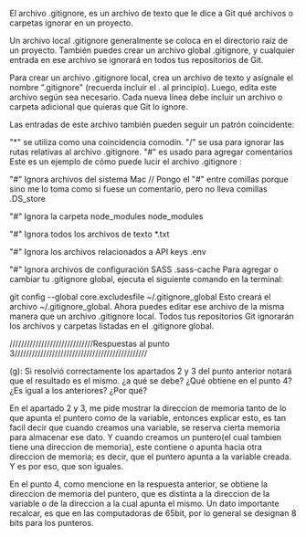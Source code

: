 El archivo .gitignore, es un archivo de texto que le dice a Git qué archivos o carpetas ignorar en un proyecto.

Un archivo local .gitignore generalmente se coloca en el directorio raíz de un proyecto. También puedes crear un archivo global .gitignore, y cualquier entrada en ese archivo se ignorará en todos tus repositorios de Git.

Para crear un archivo .gitignore local, crea un archivo de texto y asígnale el nombre ".gitignore" (recuerda incluir el . al principio). Luego, edita este archivo según sea necesario. Cada nueva línea debe incluir un archivo o carpeta adicional que quieras que Git lo ignore.

  Las entradas de este archivo también pueden seguir un patrón coincidente:

"*" se utiliza como una coincidencia comodín.
"/" se usa para ignorar las rutas relativas al archivo .gitignore.
"#" es usado para agregar comentarios
Este es un ejemplo de cómo puede lucir el archivo .gitignore :

"#" Ignora archivos del sistema Mac // Pongo el "#" entre comillas porque sino me lo toma como si fuese un comentario, pero no lleva comillas
.DS_store

"#" Ignora la carpeta node_modules
node_modules

"#" Ignora todos los archivos de texto
*.txt

"#" Ignora los archivos relacionados a API keys
.env

"#" Ignora archivos de configuración SASS
.sass-cache
Para agregar o cambiar tu .gitignore global, ejecuta el siguiente comando en la terminal:

git config --global core.excludesfile ~/.gitignore_global
Esto creará el archivo ~/.gitignore_global. Ahora puedes editar ese archivo de la misma manera que un archivo .gitignore local. Todos tus repositorios Git ignorarán los archivos y carpetas listadas en el .gitignore global.


/////////////////////////////Respuestas al punto 3//////////////////////////////////////////////

(g): Si resolvió correctamente los apartados 2 y 3 del punto anterior notará que el resultado es el mismo. ¿a qué se debe? ¿Qué obtiene en el punto 4? ¿Es igual a los anteriores? ¿Por qué?

En el apartado 2 y 3, me pide mostrar la direccion de memoria tanto de lo que apunta el puntero como de la variable, entonces explicar esto, es tan facil decir que cuando creamos una variable, se reserva cierta memoria para almacenar ese dato. Y cuando creamos un puntero(el cual tambien tiene una direccion de memoria), este contiene o apunta hacia otra direccion de memoria; es decir, que el puntero apunta a la variable creada. Y es por eso, que son iguales.

En el punto 4, como mencione en la respuesta anterior, se obtiene la direccion de memoria del puntero, que es distinta a la direccion de la variable o de la direccion a la cual apunta el mismo.
Un dato importante recalcar, es que en las computadoras de 65bit, por lo general se designan 8 bits para los punteros.

